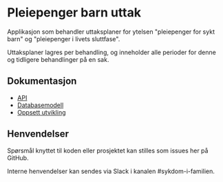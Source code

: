 # Pleiepenger barn uttak

Applikasjon som behandler uttaksplaner for ytelsen "pleiepenger for sykt barn" og "pleiepenger i livets sluttfase". 

Uttaksplaner lagres per behandling, og inneholder alle perioder for denne og tidligere behandlinger på en sak.

## Dokumentasjon

* [API](dokumentasjon/api.md)
* [Databasemodell](dokumentasjon/database.md)
* [Oppsett utvikling](dokumentasjon/utvikling.md)

## Henvendelser

Spørsmål knyttet til koden eller prosjektet kan stilles som issues her på GitHub.

Interne henvendelser kan sendes via Slack i kanalen #sykdom-i-familien.
